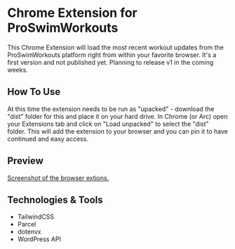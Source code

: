# Chrome Extension for ProSwimWorkouts

This Chrome Extension will load the most recent workout updates from the ProSwimWorkouts platform right from within your favorite browser. It's a first version and not published yet. Planning to release v1 in the coming weeks.

## How To Use
At this time the extension needs to be run as "upacked" - download the "dist" folder for this and place it on your hard drive. In Chrome (or Arc) open your Extensions tab and click on "Load unpacked" to select the "dist" folder. This will add the extension to your browser and you can pin it to have continued and easy access.

## Preview
[Screenshot of the browser extions.](https://github.com/ProSwimWorkouts/psw-chrome-ext/blob/main/src/img/pswExtensionScreenshot.png)

## Technologies & Tools
- TailwindCSS
- Parcel
- dotenvx
- WordPress API
